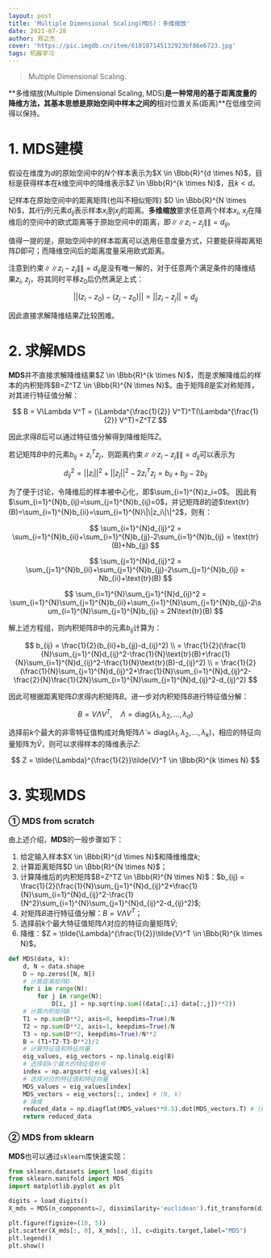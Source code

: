 ```yaml
---
layout: post
title: 'Multiple Dimensional Scaling(MDS)：多维缩放'
date: 2021-07-28
author: 郑之杰
cover: 'https://pic.imgdb.cn/item/610107145132923bf86e6723.jpg'
tags: 机器学习
---
```


> Multiple Dimensional Scaling.

**多维缩放(Multiple Dimensional Scaling, MDS)**是一种常用的基于距离度量的降维方法，其基本思想是原始空间中样本之间的**相对位置关系(距离)**在低维空间得以保持。

# 1. MDS建模

假设在维度为$d$的原始空间中的$N$个样本表示为$X \in \Bbb{R}^{d \times N}$，目标是获得样本在$k$维空间中的降维表示$Z \in \Bbb{R}^{k \times N}$，且$k<d$。

记样本在原始空间中的距离矩阵(也叫不相似矩阵) $D \in \Bbb{R}^{N \times N}$，其$i$行$j$列元素$d_{ij}$表示样本$x_i$到$x_j$的距离。**多维缩放**要求任意两个样本$x_i$, $x_j$在降维后的空间中的欧式距离等于原始空间中的距离，即$\|\|z_i-z_j\|\|=d_{ij}$。

值得一提的是，原始空间中的样本距离可以选用任意度量方式，只要能获得距离矩阵$D$即可；而降维空间后的距离度量采用欧式距离。

注意到约束$\|\|z_i-z_j\|\|=d_{ij}$是没有唯一解的，对于任意两个满足条件的降维结果$z_i$, $z_j$，将其同时平移$z_0$后仍然满足上式：

$$ ||(z_i-z_0)-(z_j-z_0)|| = ||z_i-z_j||=d_{ij} $$

因此直接求解降维结果$Z$比较困难。

# 2. 求解MDS

**MDS**并不直接求解降维结果$Z \in \Bbb{R}^{k \times N}$，而是求解降维后的样本的内积矩阵$B=Z^TZ \in \Bbb{R}^{N \times N}$。由于矩阵$B$是实对称矩阵，对其进行特征值分解：

$$ B = V\Lambda V^T = (\Lambda^{\frac{1}{2}} V^T)^T(\Lambda^{\frac{1}{2}} V^T)=Z^TZ $$

因此求得$B$后可以通过特征值分解得到降维矩阵$Z$。

若记矩阵$B$中的元素$b_{ij}=z_i^Tz_j$，则距离约束$\|\|z_i-z_j\|\|=d_{ij}$可以表示为

$$ d_{ij}^2 = ||z_i||^2+||z_j||^2-2z_i^Tz_j = b_{ii}+b_{jj}-2b_{ij} $$

为了便于讨论，令降维后的样本被中心化，即$\sum_{i=1}^{N}z_i=0$。
因此有$\sum_{i=1}^{N}b_{ij}=\sum_{j=1}^{N}b_{ij}=0$，并记矩阵$B$的迹$\text{tr}(B)=\sum_{i=1}^{N}b_{ii}=\sum_{i=1}^{N}\|\|z_i\|\|^2$，则有：

$$ \sum_{i=1}^{N}d_{ij}^2 = \sum_{i=1}^{N}b_{ii}+\sum_{i=1}^{N}b_{jj}-2\sum_{i=1}^{N}b_{ij} = \text{tr}(B)+Nb_{jj} $$

$$ \sum_{j=1}^{N}d_{ij}^2 = \sum_{j=1}^{N}b_{ii}+\sum_{j=1}^{N}b_{jj}-2\sum_{j=1}^{N}b_{ij} = Nb_{ii}+\text{tr}(B) $$

$$ \sum_{i=1}^{N}\sum_{j=1}^{N}d_{ij}^2 = \sum_{i=1}^{N}\sum_{j=1}^{N}b_{ii}+\sum_{i=1}^{N}\sum_{j=1}^{N}b_{jj}-2\sum_{i=1}^{N}\sum_{j=1}^{N}b_{ij} = 2N\text{tr}(B) $$

解上述方程组，则内积矩阵$B$中的元素$b_{ij}$计算为：

$$ b_{ij} = \frac{1}{2}(b_{ii}+b_{jj}-d_{ij}^2) \\ = \frac{1}{2}(\frac{1}{N}\sum_{j=1}^{N}d_{ij}^2-\frac{1}{N}\text{tr}(B)+\frac{1}{N}\sum_{i=1}^{N}d_{ij}^2-\frac{1}{N}\text{tr}(B)-d_{ij}^2) \\ = \frac{1}{2}(\frac{1}{N}\sum_{j=1}^{N}d_{ij}^2+\frac{1}{N}\sum_{i=1}^{N}d_{ij}^2-\frac{2}{N}\frac{1}{2N}\sum_{i=1}^{N}\sum_{j=1}^{N}d_{ij}^2-d_{ij}^2) $$

因此可根据距离矩阵$D$求得内积矩阵$B$。进一步对内积矩阵$B$进行特征值分解：

$$ B=V \Lambda V^T, \quad \Lambda=\text{diag}(\lambda_1,\lambda_2,...,\lambda_d) $$

选择前$k$个最大的非零特征值构成对角矩阵$\tilde{\Lambda}=\text{diag}(\lambda_1,\lambda_2,...,\lambda_k)$，相应的特征向量矩阵为$\tilde{V}$，则可以求得样本的降维表示$Z$:

$$ Z = \tilde{\Lambda}^{\frac{1}{2}}\tilde{V}^T \in \Bbb{R}^{k \times N} $$

# 3. 实现MDS

### ① MDS from scratch
由上述介绍，**MDS**的一般步骤如下：
1. 给定输入样本$X \in \Bbb{R}^{d \times N}$和降维维度$k$;
2. 计算距离矩阵$D \in \Bbb{R}^{N \times N}$；
3. 计算降维后的内积矩阵$B=Z^TZ \in \Bbb{R}^{N \times N}$：$b_{ij} = \frac{1}{2}(\frac{1}{N}\sum_{j=1}^{N}d_{ij}^2+\frac{1}{N}\sum_{i=1}^{N}d_{ij}^2-\frac{1}{N^2}\sum_{i=1}^{N}\sum_{j=1}^{N}d_{ij}^2-d_{ij}^2)$;
4. 对矩阵$B$进行特征值分解：$B=V \Lambda V^T$；
5. 选择前$k$个最大特征值矩阵$\tilde{\Lambda}$对应的特征向量矩阵$\tilde{V}$;
6. 降维：$Z = \tilde{\Lambda}^{\frac{1}{2}}\tilde{V}^T \in \Bbb{R}^{k \times N}$。

```python
def MDS(data, k):
    d, N = data.shape
    D = np.zeros([N, N])
    # 计算距离矩阵D
    for i in range(N):
        for j in range(N):
            D[i, j] = np.sqrt(np.sum((data[:,i]-data[:,j])**2))
    # 计算内积矩阵B
    T1 = np.sum(D**2, axis=0, keepdims=True)/N
    T2 = np.sum(D**2, axis=1, keepdims=True)/N
    T3 = np.sum(D**2, keepdims=True)/N**2
    B = (T1+T2-T3-D**2)/2
    # 计算特征值和特征向量
    eig_values, eig_vectors = np.linalg.eig(B)
    # 选择前k个最大的特征值标号
    index = np.argsort(-eig_values)[:k]
    # 选择对应的特征值和特征向量
    MDS_values = eig_values[index]
    MDS_vectors = eig_vectors[:, index] # (N, k)
    # 降维
    reduced_data = np.diagflat(MDS_values**0.5).dot(MDS_vectors.T) # (k, N)
    return reduced_data
```

### ② MDS from sklearn

**MDS**也可以通过`sklearn`库快速实现：

```python
from sklearn.datasets import load_digits
from sklearn.manifold import MDS
import matplotlib.pyplot as plt

digits = load_digits()
X_mds = MDS(n_components=2, dissimilarity='euclidean').fit_transform(digits.data)

plt.figure(figsize=(10, 5))
plt.scatter(X_mds[:, 0], X_mds[:, 1], c=digits.target,label="MDS")
plt.legend()
plt.show()
```
